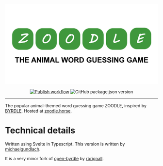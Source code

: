 ![Zoodle](https://raw.githubusercontent.com/michaelgundlach/zoodle/main/public/img/zoodle_og_1200x630.png)
<div align="center">
  <a href="https://zoodle.horse/" ><img src="https://github.com/michaelgundlach/zoodle/workflows/Publish/badge.svg?branch=main" alt="Publish workflow"/></a>
  <img src="https://img.shields.io/github/package-json/v/michaelgundlach/zoodle" alt="GitHub package.json version" />
</div>

---
The popular animal-themed word guessing game ZOODLE, inspired by [BYRDLE](https://www.byrdle.net/).
Hosted at [zoodle.horse](https://zoodle.horse/).



# Technical details
Written using Svelte in Typescript. This version is written by [michaelgundlach](https://github.com/michaelgundlach/).

It is a very minor fork of [open-byrdle](https://github.com/rbrignall/open-bydrle) by [rbrignall](https://github.com/rbrignall/).
